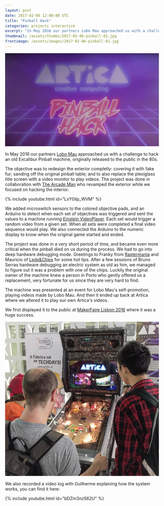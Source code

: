 ```yaml
---
layout: post
date: 2017-02-06 12:00:00 UTC
title: "Pinball Hack"
categories: projects interactive
excerpt: "In May 2016 our partners Lobo Mau approached us with a challenge to hack an old Excalibur Pinball machine."
thumbnail: /assets/thumbs/2017-02-06-pinball-01.jpg
frontimage: /assets/images/2017-02-06-pinball-01.jpg
---
```


![](/assets/images/2017-02-06-pinball-01.jpg)

In May 2016 our partners [Lobo Mau][1] approached us with a challenge to hack an old Excalibur Pinball machine, originally released to the public in the 80s.

The objective was to redesign the exterior completly: covering it with fake fur; sanding off the original pinball table; and to also replace the plexiglass title screen with a video monitor to play videos. The project was done in collaboration with [The Arcade Man][3] who revamped the exterior while we focused on hacking the interior.

{% include youtube.html id="LxY0ilp_WVM" %}

We added microswitch sensors to the colored objective pads, and an Arduino to detect when each set of objectives was triggered and sent the values to a machine running [Einstein VideoPlayer][4]. Each set would trigger a random video from a given set. When all sets were completed a final video sequence would play. We also connected the Arduino to the numeric display to know when the original game started and ended.

The project was done in a very short period of time, and became even more critical when the pinball died on us during the process. We had to go into deep hardware debugging mode. Greetings to Franky from [Rastermania][5] and Mauricio of [Leds&Chips][6] for some hot tips. After a few sessions of Bruno Serras hardware debugging an electric system as old as him, we managed to figure out it was a problem with one of the chips. Luckily the original owner of the machine knew a person in Porto who gently offered us a replacement, very fortunate for us since they are very hard to find.

The machine was presented at an event for Lobo Mau's self-promotion, playing videos made by Lobo Mau. And then it ended up back at Artica where we altered it to play our own Artica's videos.

We first displayed it to the public at [MakerFaire Lisbon 2016][2] where it was a huge success.

![](/assets/images/2016-07-05-makerfaire-lisbon-02.jpg)

We also recorded a video log with Guilherme explaining how the system works, you can find it here:

{% include youtube.html id="bDZm3nz562U" %}

[1]: http://lobomau.pt/
[2]: http://artica.cc/blog/2016/07/05/makerfaire-lisbon.html
[3]: http://thearcademan.net/
[4]: http://artica.cc/products/einstein.html
[5]: http://www.rastermania.be
[6]: http://ledsandchips.com/
